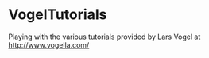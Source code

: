 # VogelTutorials
Playing with the various tutorials provided by Lars Vogel at
http://www.vogella.com/
